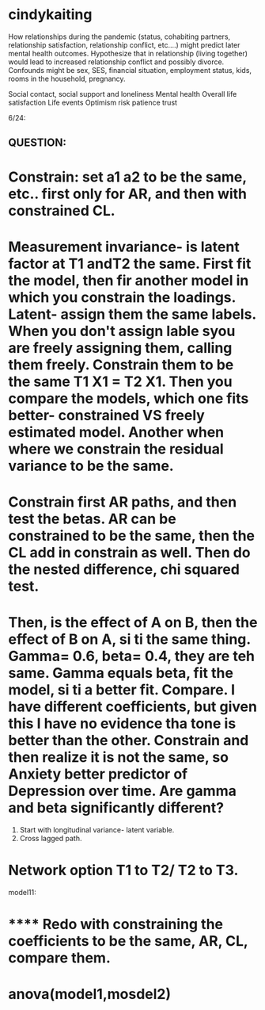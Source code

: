 # cindykaiting 
How relationships during the pandemic (status, cohabiting partners, relationship satisfaction, relationship conflict, etc....) might predict later mental health outcomes. 
Hypothesize that in relationship (living together) would lead to increased relationship conflict and possibly divorce. 
Confounds might be sex, SES, financial situation, employment status, kids, rooms in the household, pregnancy. 

Social contact,
social support and
loneliness 
Mental health 
Overall life satisfaction 
Life events 
Optimism 
risk
patience 
trust 

6/24: 

## QUESTION: 
# Constrain: set a1 a2 to be the same, etc.. first only for AR, and then with constrained CL. 
# Measurement invariance- is latent factor at T1 andT2 the same. First fit the model, then fir another model in which you constrain the loadings. Latent- assign them the same labels. When you don't assign lable syou are freely assigning them, calling them freely. Constrain them to be the same T1 X1 = T2 X1. Then you compare the models, which one fits better- constrained VS freely estimated model. Another when where we constrain the residual variance to be the same. 
# Constrain first AR paths, and then test the betas. AR can be constrained to be the same, then the CL add in constrain as well. Then do the nested difference, chi squared test. 

# Then, is the effect of A on B, then the effect of B on A, si ti the same thing. Gamma= 0.6, beta= 0.4, they are teh same. Gamma equals beta, fit the model, si ti a better fit. Compare. I have different coefficients, but given this I have no evidence tha tone is better than the other. Constrain and then realize it is not the same, so Anxiety better predictor of Depression over time. Are gamma and beta significantly different? 

1) Start with longitudinal variance- latent variable. 
2) Cross lagged path. 

# Network option T1 to T2/ T2 to T3. 

model11: 
# **** Redo with constraining the coefficients to be the same, AR, CL, compare them. 
# anova(model1,mosdel2) 
